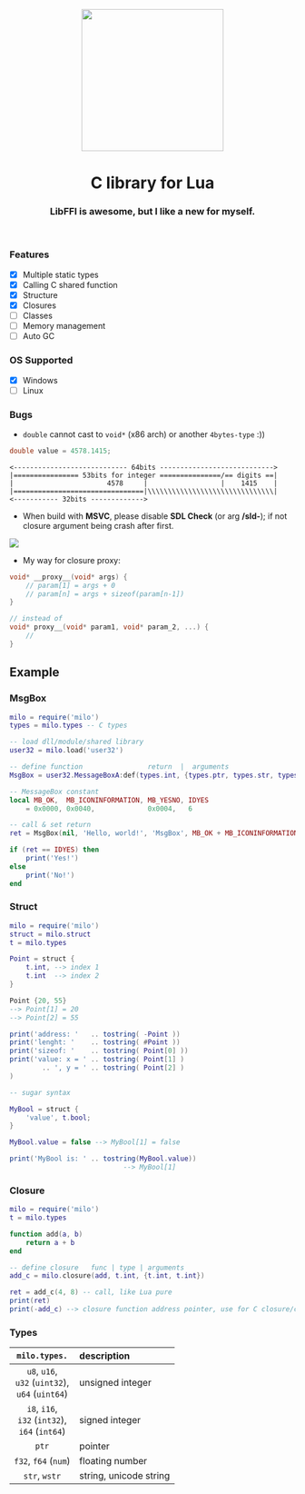 <p>
    <p align="center">
        <img src="https://i.imgur.com/ilAiPVd.png" width="250">
    </p>
    <h1  align="center">C library for Lua</h1>
    <h3 align="center">LibFFI is awesome, but I like a new for myself.</h3>
    <br>
</p>

### Features
- [x] Multiple static types
- [x] Calling C shared function
- [x] Structure
- [x] Closures
- [ ] Classes
- [ ] Memory management
- [ ] Auto GC

### OS Supported
- [x] Windows
- [ ] Linux

### Bugs
- `double` cannot cast to `void*` (x86 arch) or another `4bytes-type` :))

```c
double value = 4578.1415;
```

```
<---------------------------- 64bits ---------------------------->
|================ 53bits for integer ===============/== digits ==|
|                       4578     |                  |    1415    |
|================================|\\\\\\\\\\\\\\\\\\\\\\\\\\\\\\\|
<----------- 32bits ------------->
```

- When build with **MSVC**, please disable **SDL Check** (or arg **/sld-**); if not closure argument being crash after first.

<img src="https://i.imgur.com/zb2ogcQ.png">

- My way for closure proxy:

```c
void* __proxy__(void* args) {
    // param[1] = args + 0
    // param[n] = args + sizeof(param[n-1])
}

// instead of
void* proxy__(void* param1, void* param_2, ...) {
    //
}
```

## Example 

### MsgBox

```lua
milo = require('milo')
types = milo.types -- C types

-- load dll/module/shared library
user32 = milo.load('user32')

-- define function                return  |  arguments                                  | stdcall
MsgBox = user32.MessageBoxA:def(types.int, {types.ptr, types.str, types.str, types.uint}, true)

-- MessageBox constant
local MB_OK,  MB_ICONINFORMATION, MB_YESNO, IDYES
    = 0x0000, 0x0040,             0x0004,   6

-- call & set return
ret = MsgBox(nil, 'Hello, world!', 'MsgBox', MB_OK + MB_ICONINFORMATION + MB_YESNO)

if (ret == IDYES) then
    print('Yes!')
else
    print('No!')
end
```

### Struct

```lua
milo = require('milo')
struct = milo.struct
t = milo.types

Point = struct {
    t.int, --> index 1
    t.int  --> index 2
}

Point {20, 55} 
--> Point[1] = 20
--> Point[2] = 55

print('address: '   .. tostring( -Point ))
print('lenght: '    .. tostring( #Point ))
print('sizeof: '    .. tostring( Point[0] ))
print('value: x = ' .. tostring( Point[1] )
        .. ', y = ' .. tostring( Point[2] )
)

-- sugar syntax

MyBool = struct {
    'value', t.bool;
}

MyBool.value = false --> MyBool[1] = false

print('MyBool is: ' .. tostring(MyBool.value))
                            --> MyBool[1]
```

### Closure

```lua
milo = require('milo')
t = milo.types

function add(a, b)
    return a + b
end

-- define closure   func | type | arguments
add_c = milo.closure(add, t.int, {t.int, t.int})

ret = add_c(4, 8) -- call, like Lua pure
print(ret)
print(-add_c) --> closure function address pointer, use for C closure/callback
```

### Types

`milo.types.`| description
:---:|:---
`u8`, `u16`,<br>`u32` (`uint32`),<br>`u64` (`uint64`)| unsigned integer
`i8`, `i16`,<br>`i32` (`int32`),<br>`i64` (`int64`)| signed integer
`ptr`| pointer
`f32`, `f64` (`num`)| floating number
`str`, `wstr`| string, unicode string




